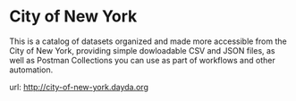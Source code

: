 # City of New York

This is a catalog of datasets organized and made more accessible from the City of New York, providing simple dowloadable CSV and JSON files, as well as Postman Collections you can use as part of workflows and other automation.

url: http://city-of-new-york.dayda.org

